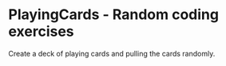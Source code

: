 # PlayingCards - Random coding exercises 
Create a deck of playing cards and pulling the cards randomly.
